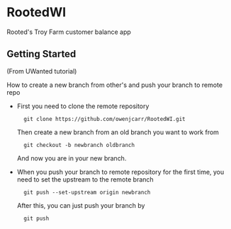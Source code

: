 # RootedWI
Rooted's Troy Farm customer balance app

## Getting Started 
(From UWanted tutorial)

How to create a new branch from other's and push your branch to remote repo

* First you need to clone the remote repository

        git clone https://github.com/owenjcarr/RootedWI.git

    Then create a new branch from an old branch you want to work from

        git checkout -b newbranch oldbranch

    And now you are in your new branch.

* When you push your branch to remote repository for the first time, you need to set the upstream to the remote branch

        git push --set-upstream origin newbranch

    After this, you can just push your branch by

        git push
